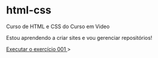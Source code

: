 # html-css
 Curso de HTML e CSS do Curso em Video

Estou aprendendo a criar sites e vou gerenciar repositórios!

<a href="https://alanbaptista83.github.io/html-css/exercicios/ex001/index.hmtl"> Executar o exercício 001 </a>>